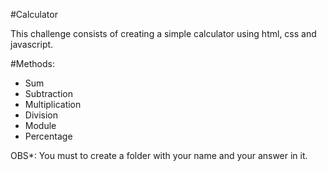 #Calculator

This challenge consists of creating a simple calculator using html, css and javascript.

#Methods:
* Sum
* Subtraction
* Multiplication
* Division
* Module
* Percentage

OBS*: You must to create a folder with your name and your answer in it.